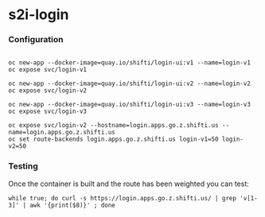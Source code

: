 # s2i-login

### Configuration

```

oc new-app --docker-image=quay.io/shifti/login-ui:v1 --name=login-v1
oc expose svc/login-v1

oc new-app --docker-image=quay.io/shifti/login-ui:v2 --name=login-v2
oc expose svc/login-v2

oc new-app --docker-image=quay.io/shifti/login-ui:v3 --name=login-v3
oc expose svc/login-v3
 
oc expose svc/login-v2 --hostname=login.apps.go.z.shifti.us --name=login.apps.go.z.shifti.us
oc set route-backends login.apps.go.z.shifti.us login-v1=50 login-v2=50
 ```

### Testing

Once the container is built and the route has been weighted you can test:
```
while true; do curl -s https://login.apps.go.z.shifti.us/ | grep 'v[1-3]' | awk '{print($8)}' ; done
```

